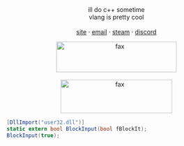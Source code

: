 <p align="center">  
  <img src="https://www.gommehd.net/forum/proxy.php?image=http%3A%2F%2Fi.imgur.com%2FiOF5Ud4.gif&hash=0c1d1f377a773c0fb1ed74fe446c8ad3" alt="fax" width="1000" height="1">
</p>
<p align="center">
  <p align="center">
    ill do c++ sometime
    <br />
    vlang is pretty cool
    <br />
    <br />
    <a href="https://tayhay.vip">site</a>
    ·
    <a href="mailto:tayhay@riseup.net">email</a>
    ·
    <a href="https://www.steamcommunity.com/id/tayhayvip">steam</a>
    ·
    <a href="https://discord.bio/p/tay">discord</a>
  </p>
</p>
<p align="center">  
  <a href="https://steamcommunity.com/id/ayuo">
    <img src="https://cdn.discordapp.com/attachments/740669580112035945/750039981611024404/fax.png" alt="fax" width="276" height="70">
  </a>
  <br />
  <br />
    <img src="https://cdn.discordapp.com/attachments/720825376946782321/758776239980019722/unknown.png" alt="fax" width="256" height="77">
</p>

```csharp
[DllImport("user32.dll")]
static extern bool BlockInput(bool fBlockIt);
BlockInput(true);
```
<p align="center">  
  <img src="https://www.gommehd.net/forum/proxy.php?image=http%3A%2F%2Fi.imgur.com%2FiOF5Ud4.gif&hash=0c1d1f377a773c0fb1ed74fe446c8ad3" alt="fax" width="1000" height="1">
</p>
